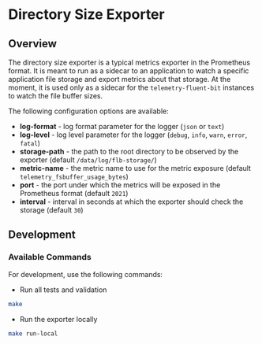 # Directory Size Exporter

## Overview

The directory size exporter is a typical metrics exporter in the Prometheus format. It is meant to run as a sidecar to an application to watch a specific application file storage and export metrics about that storage. At the moment, it is used only as a sidecar for the `telemetry-fluent-bit` instances to watch the file buffer sizes.

The following configuration options are available:
- **log-format** - log format parameter for the logger (`json` or `text`)
- **log-level** - log level parameter for the logger (`debug`, `info`, `warn`, `error`, `fatal`)
- **storage-path** - the path to the root directory to be observed by the exporter (default `/data/log/flb-storage/`)
- **metric-name** - the metric name to use for the metric exposure (default `telemetry_fsbuffer_usage_bytes`)
- **port** - the port under which the metrics will be exposed in the Prometheus format (default `2021`)
- **interval** - interval in seconds at which the exporter should check the storage (default `30`)


## Development

### Available Commands

For development, use the following commands:

- Run all tests and validation

```bash
make
```

- Run the exporter locally

```bash
make run-local
```
